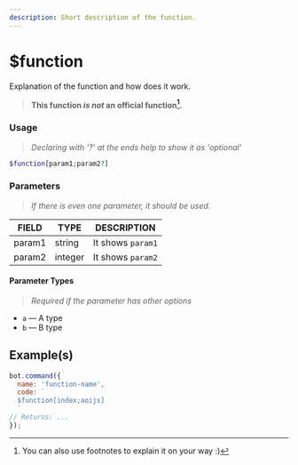 ```yaml
---
description: Short description of the function.
---
```


# $function 

Explanation of the function and how does it work.

> **This function *is not* an official function[^1].**

### Usage
 
> *Declaring with '?' at the ends help to show it as 'optional'*

```php
$function[param1;param2?]
```

### Parameters 

> *If there is even one parameter, it should be used.*

| FIELD | TYPE | DESCRIPTION |
| -------- | -------- | -------- |
| param1 | string | It shows `param1` | 
| param2 | integer | It shows `param2` | 

#### Parameter Types
> *Required if the parameter has other options*

* `a` — A type
* `b` — B type

## Example(s)

```javascript
bot.command({
  name: 'function-name',
  code: `
  $function[index;aoijs]
  `
// Returns: ...
});
```

[^1]: You can also use footnotes to explain it on your way :)
